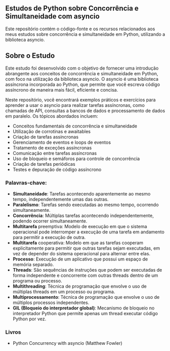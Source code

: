 ## Estudos de Python sobre Concorrência e Simultaneidade com asyncio

Este repositório contém o código-fonte e os recursos relacionados aos meus estudos sobre concorrência e simultaneidade 
em Python, utilizando a biblioteca asyncio.

## Sobre o Estudo
Este estudo foi desenvolvido com o objetivo de fornecer uma introdução abrangente aos conceitos de concorrência e simultaneidade em Python, com foco na utilização da biblioteca asyncio. O asyncio é uma biblioteca assíncrona incorporada ao Python, que permite que você escreva código assíncrono de maneira mais fácil, eficiente e concisa.

Neste repositório, você encontrará exemplos práticos e exercícios para aprender a usar o asyncio para realizar tarefas assíncronas, como chamadas de API, consultas a bancos de dados e processamento de dados em paralelo. Os tópicos abordados incluem:

* Conceitos fundamentais de concorrência e simultaneidade
* Utilização de corrotinas e awaitables
* Criação de tarefas assíncronas
* Gerenciamento de eventos e loops de eventos
* Tratamento de exceções assíncronas
* Comunicação entre tarefas assíncronas
* Uso de bloqueio e semáforos para controle de concorrência
* Criação de tarefas periódicas
* Testes e depuração de código assíncrono

### Palavras-chave:

* **Simultaneidade**: Tarefas acontecendo aparentemente ao mesmo tempo, independentemente umas das outras.
* **Paralelismo**: Tarefas sendo executadas ao mesmo tempo, ocorrendo simultaneamente.
* **Concorrência**: Múltiplas tarefas acontecendo independentemente, podendo ocorrer simultaneamente.
* **Multitarefa** preemptiva: Modelo de execução em que o sistema operacional pode interromper a execução de uma tarefa em andamento para permitir a execução de outra.
* **Multitarefa** cooperativa: Modelo em que as tarefas cooperam explicitamente para permitir que outras tarefas sejam executadas, em vez de depender do sistema operacional para alternar entre elas.
* **Processo**: Execução de um aplicativo que possui um espaço de memória separado.
* **Threads**:  São sequências de instruções que podem ser executadas de forma independente e concorrente com outras threads dentro de um programa ou processo.
* **Multithreading**: Técnica de programação que envolve o uso de múltiplas threads em um processo ou programa.
* **Multiprocessamento**: Técnica de programação que envolve o uso de múltiplos processos independentes.
* **GIL (Bloqueio do interpretador global)**: Mecanismo de bloqueio no interpretador Python que permite apenas um thread executar código Python por vez.

### Livros
- Python Concurrency with asyncio (Matthew Fowler)